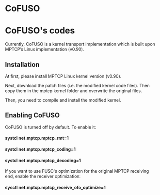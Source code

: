 # CoFUSO
# CoFUSO's codes
Currently, CoFUSO is a kernel transport implementation which is built upon MPTCP’s Linux implementation (v0.90).
## Installation
At first, please install MPTCP Linux kernel version (v0.90).

Next, download the patch files (i.e. the modified kernel code files). Then copy them in the mptcp kernel folder and overwrite the original files.

Then, you need to compile and install the modified kernel.
## Enabling CoFUSO
CoFUSO is turned off by default. To enable it:
#### systcl net.mptcp.mptcp_rmt=1
#### systcl net.mptcp.mptcp_coding=1
#### systcl net.mptcp.mptcp_decoding=1

If you want to use FUSO's optimization for the original MPTCP receiving end, enable the receiver optimization:
#### sysctl net.mptcp.mptcp_receive_ofo_optimize=1
